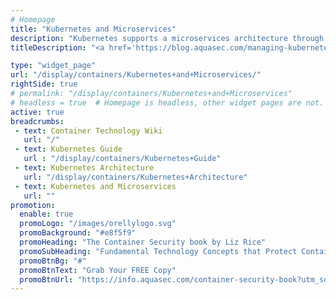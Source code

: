```yaml
---
# Homepage
title: "Kubernetes and Microservices"
description: "Kubernetes supports a microservices architecture through the service construct. It allows developers to abstract away the functionality of a set of  Pods and expose it to other developers through a well-defined API. This page gathers resources about how to use Kubernetes to create a continuous delivery configuration for building microservices."
titleDescription: "<a href='https://blog.aquasec.com/managing-kubernetes-secrets' class='external-link' target='_blank'>Kubernetes </a> supports a microservices architecture through the <a href='/display/containers/Kubernetes+Services'>service</a> construct. It allows developers to abstract away the functionality of a set of  <a href='/display/containers/Kubernetes+Pods'>Pods</a> and expose it to other developers through a well-defined API. This page gathers resources about how to use Kubernetes to create a continuous delivery configuration for building microservices." 

type: "widget_page"
url: "/display/containers/Kubernetes+and+Microservices/" 
rightSide: true 
# permalink: "/display/containers/Kubernetes+and+Microservices"
# headless = true  # Homepage is headless, other widget pages are not.
active: true
breadcrumbs:
 - text: Container Technology Wiki
   url: "/"
 - text: Kubernetes Guide
   url : "/display/containers/Kubernetes+Guide"
 - text: Kubernetes Architecture
   url: "/display/containers/Kubernetes+Architecture"
 - text: Kubernetes and Microservices
   url: ""
promotion:
  enable: true
  promoLogo: "/images/orellylogo.svg"
  promoBackground: "#e8f5f9"
  promoHeading: "The Container Security book by Liz Rice"
  promoSubHeading: "Fundamental Technology Concepts that Protect Containerized Applications"
  promoBtnBg: "#"
  promoBtnText: "Grab Your FREE Copy"
  promoBtnUrl: "https://info.aquasec.com/container-security-book?utm_source=wiki"
---
```



